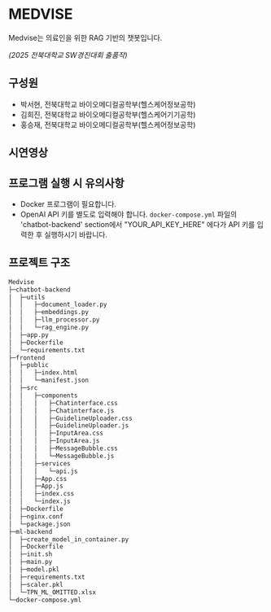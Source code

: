 # MEDVISE
Medvise는 의료인을 위한 RAG 기반의 챗봇입니다.  

_(2025 전북대학교 SW경진대회 출품작)_

## 구성원
- 박서현, 전북대학교 바이오메디컬공학부(헬스케어정보공학)
- 김희진, 전북대학교 바이오메디컬공학부(헬스케어기기공학)
- 홍승재, 전북대학교 바이오메디컬공학부(헬스케어정보공학)

## 시연영상

## 프로그램 실행 시 유의사항
- Docker 프로그램이 필요합니다.
- OpenAI API 키를 별도로 입력해야 합니다. `docker-compose.yml` 파일의 'chatbot-backend' section에서 "YOUR_API_KEY_HERE" 에다가 API 키를 입력한 후 실행하시기 바랍니다.

## 프로젝트 구조
```bash
Medvise
├─chatbot-backend
│  ├─utils
│  │   ├─document_loader.py
│  │   ├─embeddings.py
│  │   ├─llm_processor.py
│  │   └─rag_engine.py
│  ├─app.py
│  ├─Dockerfile
│  └─requirements.txt
├─frontend
│  ├─public
│  │   ├─index.html
│  │   └─manifest.json
│  ├─src
│  │   ├─components
│  │   │   ├─Chatinterface.css
│  │   │   ├─Chatinterface.js
│  │   │   ├─GuidelineUploader.css
│  │   │   ├─GuidelineUploader.js
│  │   │   ├─InputArea.css
│  │   │   ├─InputArea.js
│  │   │   ├─MessageBubble.css
│  │   │   └─MessageBubble.js
│  │   ├─services
│  │   │   └─api.js
│  │   ├─App.css
│  │   ├─App.js
│  │   ├─index.css
│  │   └─index.js
│  ├─Dockerfile
│  ├─nginx.conf
│  └─package.json
├─ml-backend
│  ├─create_model_in_container.py
│  ├─Dockerfile
│  ├─init.sh
│  ├─main.py
│  ├─model.pkl
│  ├─requirements.txt
│  ├─scaler.pkl
│  └─TPN_ML_OMITTED.xlsx
└─docker-compose.yml
```

